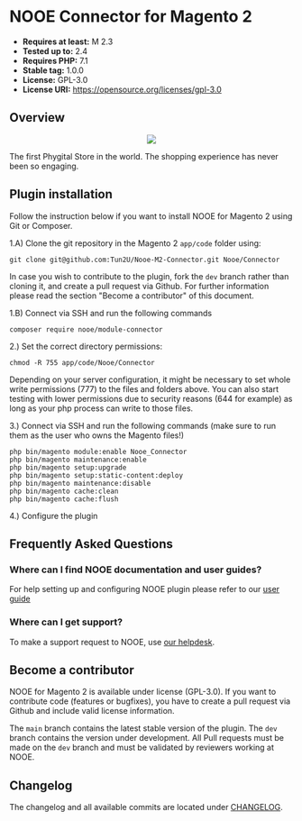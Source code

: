 # NOOE Connector for Magento 2

- **Requires at least:** M 2.3
- **Tested up to:** 2.4
- **Requires PHP:** 7.1
- **Stable tag:** 1.0.0
- **License:** GPL-3.0
- **License URI:** https://opensource.org/licenses/gpl-3.0

## Overview

<p align="center">
  <img src="https://nooestores.com/assets/images/visore.png">
</p>

The first Phygital Store in the world. The shopping experience has never been so engaging.

## Plugin installation

Follow the instruction below if you want to install NOOE for Magento 2 using Git or Composer.

1.A) Clone the git repository in the Magento 2 `app/code` folder using:

    git clone git@github.com:Tun2U/Nooe-M2-Connector.git Nooe/Connector

In case you wish to contribute to the plugin, fork the `dev` branch rather than cloning it, and create a pull request via Github. For further information please read the section "Become a contributor" of this document.

1.B) Connect via SSH and run the following commands

    composer require nooe/module-connector

2.) Set the correct directory permissions:

    chmod -R 755 app/code/Nooe/Connector

Depending on your server configuration, it might be necessary to set whole write permissions (777) to the files and folders above.
You can also start testing with lower permissions due to security reasons (644 for example) as long as your php process can write to those files.

3.) Connect via SSH and run the following commands (make sure to run them as the user who owns the Magento files!)

    php bin/magento module:enable Nooe_Connector
    php bin/magento maintenance:enable
    php bin/magento setup:upgrade
    php bin/magento setup:static-content:deploy
    php bin/magento maintenance:disable
    php bin/magento cache:clean
    php bin/magento cache:flush

4.) Configure the plugin

## Frequently Asked Questions

### Where can I find NOOE documentation and user guides?

For help setting up and configuring NOOE plugin please refer to our [user guide](https://www.nooestores.com)

### Where can I get support?

To make a support request to NOOE, use [our helpdesk](https://www.nooestores.com).

## Become a contributor

NOOE for Magento 2 is available under license (GPL-3.0). If you want to contribute code (features or bugfixes), you have to create a pull request via Github and include valid license information.

The `main` branch contains the latest stable version of the plugin. The `dev` branch contains the version under development.
All Pull requests must be made on the `dev` branch and must be validated by reviewers working at NOOE.

## Changelog

The changelog and all available commits are located under [CHANGELOG](CHANGELOG).

